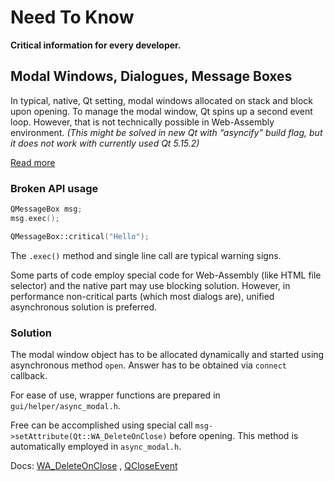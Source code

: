 # Need To Know

**Critical information for every developer.**

## Modal Windows, Dialogues, Message Boxes

In typical, native, Qt setting, modal windows allocated on stack and block upon opening. To manage the modal window, Qt
spins up a second event loop. However, that is not technically possible in Web-Assembly environment. *(This might be
solved in new Qt with “asyncify” build flag, but it does not work with currently used Qt 5.15.2)*

[Read more](http://qtandeverything.blogspot.com/2019/05/exec-on-qt-webassembly.html)

### Broken API usage

```cpp
QMessageBox msg;
msg.exec();
```

```cpp
QMessageBox::critical("Hello");
```

The `.exec()` method and single line call are typical warning signs.

Some parts of code employ special code for Web-Assembly (like HTML file selector) and the native part may use blocking
solution. However, in performance non-critical parts (which most dialogs are), unified asynchronous solution is
preferred.

### Solution

The modal window object has to be allocated dynamically and started using asynchronous method `open`. Answer has to be
obtained via `connect` callback.

For ease of use, wrapper functions are prepared in `gui/helper/async_modal.h`.

Free can be accomplished using special call `msg->setAttribute(Qt::WA_DeleteOnClose)` before opening. This method is
automatically employed in `async_modal.h`.

Docs: [WA_DeleteOnClose](https://doc.qt.io/qt-5/qt.html#WidgetAttribute-enum)
, [QCloseEvent](https://doc.qt.io/qt-5/qcloseevent.html)